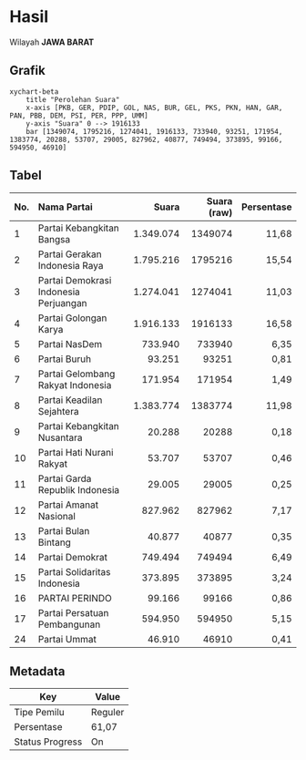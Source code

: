 # Hasil

Wilayah **JAWA BARAT**

## Grafik

```mermaid
xychart-beta
    title "Perolehan Suara"
    x-axis [PKB, GER, PDIP, GOL, NAS, BUR, GEL, PKS, PKN, HAN, GAR, PAN, PBB, DEM, PSI, PER, PPP, UMM]
    y-axis "Suara" 0 --> 1916133
    bar [1349074, 1795216, 1274041, 1916133, 733940, 93251, 171954, 1383774, 20288, 53707, 29005, 827962, 40877, 749494, 373895, 99166, 594950, 46910]
```

## Tabel

| No. | Nama Partai                           | Suara     | Suara (raw) | Persentase |
|:--- |:------------------------------------- | ---------:| -----------:| ----------:|
| 1   | Partai Kebangkitan Bangsa             | 1.349.074 | 1349074     | 11,68      |
| 2   | Partai Gerakan Indonesia Raya         | 1.795.216 | 1795216     | 15,54      |
| 3   | Partai Demokrasi Indonesia Perjuangan | 1.274.041 | 1274041     | 11,03      |
| 4   | Partai Golongan Karya                 | 1.916.133 | 1916133     | 16,58      |
| 5   | Partai NasDem                         | 733.940   | 733940      | 6,35       |
| 6   | Partai Buruh                          | 93.251    | 93251       | 0,81       |
| 7   | Partai Gelombang Rakyat Indonesia     | 171.954   | 171954      | 1,49       |
| 8   | Partai Keadilan Sejahtera             | 1.383.774 | 1383774     | 11,98      |
| 9   | Partai Kebangkitan Nusantara          | 20.288    | 20288       | 0,18       |
| 10  | Partai Hati Nurani Rakyat             | 53.707    | 53707       | 0,46       |
| 11  | Partai Garda Republik Indonesia       | 29.005    | 29005       | 0,25       |
| 12  | Partai Amanat Nasional                | 827.962   | 827962      | 7,17       |
| 13  | Partai Bulan Bintang                  | 40.877    | 40877       | 0,35       |
| 14  | Partai Demokrat                       | 749.494   | 749494      | 6,49       |
| 15  | Partai Solidaritas Indonesia          | 373.895   | 373895      | 3,24       |
| 16  | PARTAI PERINDO                        | 99.166    | 99166       | 0,86       |
| 17  | Partai Persatuan Pembangunan          | 594.950   | 594950      | 5,15       |
| 24  | Partai Ummat                          | 46.910    | 46910       | 0,41       |


## Metadata

| Key             | Value   |
| --------------- | ------- |
| Tipe Pemilu     | Reguler |
| Persentase      | 61,07   |
| Status Progress | On      |



